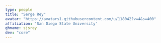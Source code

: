 ```yaml
---
type: people
title: "Serge Rey"
avatar: "https://avatars1.githubusercontent.com/u/118042?v=4&s=400"
affiliation: 'San Diego State University'
ghname: sjsrey
dev: "core"
---
```


